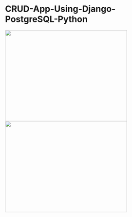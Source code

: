 # CRUD-App-Using-Django-PostgreSQL-Python
<div>
    <img src="https://www.google.com/url?sa=i&url=https%3A%2F%2Fmedium.com%2F%40pauloxnet%2Ffull-text-search-in-django-with-postgresql-4e3584dee4ae&psig=AOvVaw14E-YrKFrG9EBCi-Q6HRGR&ust=1587854508700000&source=images&cd=vfe&ved=0CAIQjRxqFwoTCMDwkZSRgukCFQAAAAAdAAAAABAD" width="400" height="300">
    <img src="https://www.google.com/url?sa=i&url=https%3A%2F%2Fmedium.com%2F%40john.bagiliko%2Fdjango-crud-web-application-77ef05af1f00&psig=AOvVaw03KAAyvmBWYFQnK-JZTkL2&ust=1587854200620000&source=images&cd=vfe&ved=0CAIQjRxqFwoTCODAi4aQgukCFQAAAAAdAAAAABAK" width="400" height="300">
</div>
